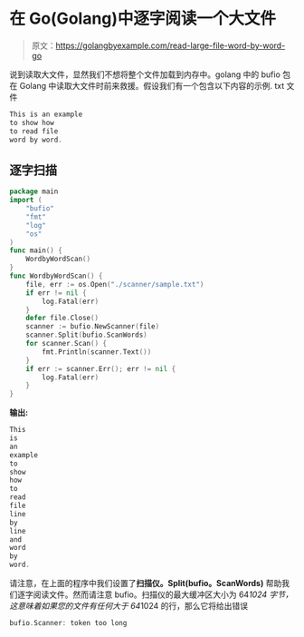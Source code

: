 # 在 Go(Golang)中逐字阅读一个大文件

> 原文：<https://golangbyexample.com/read-large-file-word-by-word-go>

说到读取大文件，显然我们不想将整个文件加载到内存中。golang 中的 bufio 包在 Golang 中读取大文件时前来救援。假设我们有一个包含以下内容的示例. txt 文件

```go
This is an example
to show how
to read file
word by word.
```

## **逐字扫描**

```go
package main
import (
    "bufio"
    "fmt"
    "log"
    "os"
)
func main() {
    WordbyWordScan()
}
func WordbyWordScan() {
    file, err := os.Open("./scanner/sample.txt")
    if err != nil {
        log.Fatal(err)
    }
    defer file.Close()
    scanner := bufio.NewScanner(file)
    scanner.Split(bufio.ScanWords)
    for scanner.Scan() {
        fmt.Println(scanner.Text())
    }
    if err := scanner.Err(); err != nil {
        log.Fatal(err)
    }
}
```

**输出:**

```go
This
is
an
example
to
show
how
to
read
file
line
by
line
and
word
by
word.
```

请注意，在上面的程序中我们设置了**扫描仪。Split(bufio。ScanWords)** 帮助我们逐字阅读文件。然而请注意 bufio。扫描仪的最大缓冲区大小为 64*1024 字节，这意味着如果您的文件有任何大于 64*1024 的行，那么它将给出错误

```go
bufio.Scanner: token too long
```